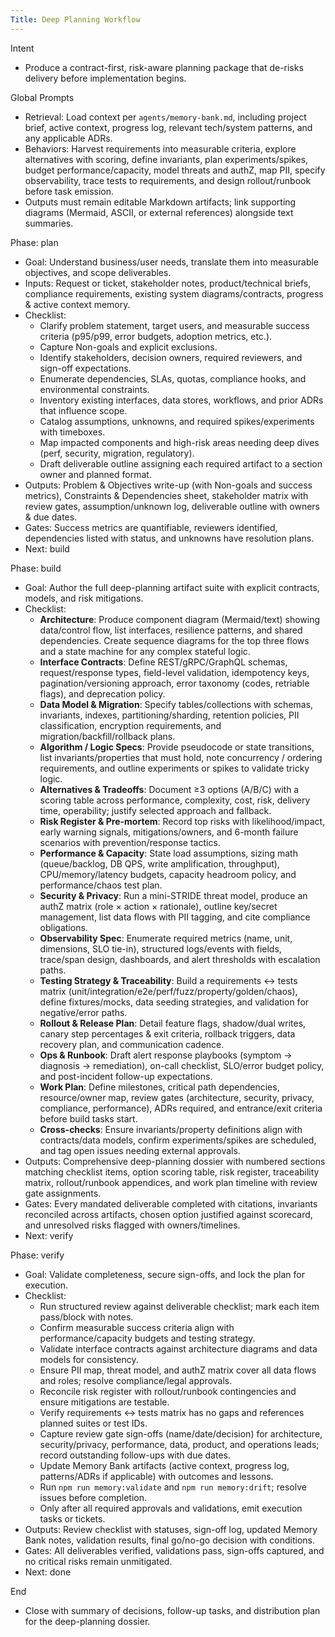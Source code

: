 ```yaml
---
Title: Deep Planning Workflow
---
```


Intent
- Produce a contract-first, risk-aware planning package that de-risks delivery before implementation begins.

Global Prompts
- Retrieval: Load context per `agents/memory-bank.md`, including project brief, active context, progress log, relevant tech/system patterns, and any applicable ADRs.
- Behaviors: Harvest requirements into measurable criteria, explore alternatives with scoring, define invariants, plan experiments/spikes, budget performance/capacity, model threats and authZ, map PII, specify observability, trace tests to requirements, and design rollout/runbook before task emission.
- Outputs must remain editable Markdown artifacts; link supporting diagrams (Mermaid, ASCII, or external references) alongside text summaries.

Phase: plan
- Goal: Understand business/user needs, translate them into measurable objectives, and scope deliverables.
- Inputs: Request or ticket, stakeholder notes, product/technical briefs, compliance requirements, existing system diagrams/contracts, progress & active context memory.
- Checklist:
  - Clarify problem statement, target users, and measurable success criteria (p95/p99, error budgets, adoption metrics, etc.).
  - Capture Non-goals and explicit exclusions.
  - Identify stakeholders, decision owners, required reviewers, and sign-off expectations.
  - Enumerate dependencies, SLAs, quotas, compliance hooks, and environmental constraints.
  - Inventory existing interfaces, data stores, workflows, and prior ADRs that influence scope.
  - Catalog assumptions, unknowns, and required spikes/experiments with timeboxes.
  - Map impacted components and high-risk areas needing deep dives (perf, security, migration, regulatory).
  - Draft deliverable outline assigning each required artifact to a section owner and planned format.
- Outputs: Problem & Objectives write-up (with Non-goals and success metrics), Constraints & Dependencies sheet, stakeholder matrix with review gates, assumption/unknown log, deliverable outline with owners & due dates.
- Gates: Success metrics are quantifiable, reviewers identified, dependencies listed with status, and unknowns have resolution plans.
- Next: build

Phase: build
- Goal: Author the full deep-planning artifact suite with explicit contracts, models, and risk mitigations.
- Checklist:
  - **Architecture**: Produce component diagram (Mermaid/text) showing data/control flow, list interfaces, resilience patterns, and shared dependencies. Create sequence diagrams for the top three flows and a state machine for any complex stateful logic.
  - **Interface Contracts**: Define REST/gRPC/GraphQL schemas, request/response types, field-level validation, idempotency keys, pagination/versioning approach, error taxonomy (codes, retriable flags), and deprecation policy.
  - **Data Model & Migration**: Specify tables/collections with schemas, invariants, indexes, partitioning/sharding, retention policies, PII classification, encryption requirements, and migration/backfill/rollback plans.
  - **Algorithm / Logic Specs**: Provide pseudocode or state transitions, list invariants/properties that must hold, note concurrency / ordering requirements, and outline experiments or spikes to validate tricky logic.
  - **Alternatives & Tradeoffs**: Document ≥3 options (A/B/C) with a scoring table across performance, complexity, cost, risk, delivery time, operability; justify selected approach and fallback.
  - **Risk Register & Pre-mortem**: Record top risks with likelihood/impact, early warning signals, mitigations/owners, and 6-month failure scenarios with prevention/response tactics.
  - **Performance & Capacity**: State load assumptions, sizing math (queue/backlog, DB QPS, write amplification, throughput), CPU/memory/latency budgets, capacity headroom policy, and performance/chaos test plan.
  - **Security & Privacy**: Run a mini-STRIDE threat model, produce an authZ matrix (role × action × rationale), outline key/secret management, list data flows with PII tagging, and cite compliance obligations.
  - **Observability Spec**: Enumerate required metrics (name, unit, dimensions, SLO tie-in), structured logs/events with fields, trace/span design, dashboards, and alert thresholds with escalation paths.
  - **Testing Strategy & Traceability**: Build a requirements ↔ tests matrix (unit/integration/e2e/perf/fuzz/property/golden/chaos), define fixtures/mocks, data seeding strategies, and validation for negative/error paths.
  - **Rollout & Release Plan**: Detail feature flags, shadow/dual writes, canary step percentages & exit criteria, rollback triggers, data recovery plan, and communication cadence.
  - **Ops & Runbook**: Draft alert response playbooks (symptom → diagnosis → remediation), on-call checklist, SLO/error budget policy, and post-incident follow-up expectations.
  - **Work Plan**: Define milestones, critical path dependencies, resource/owner map, review gates (architecture, security, privacy, compliance, performance), ADRs required, and entrance/exit criteria before build tasks start.
  - **Cross-checks**: Ensure invariants/property definitions align with contracts/data models, confirm experiments/spikes are scheduled, and tag open issues needing external approvals.
- Outputs: Comprehensive deep-planning dossier with numbered sections matching checklist items, option scoring table, risk register, traceability matrix, rollout/runbook appendices, and work plan timeline with review gate assignments.
- Gates: Every mandated deliverable completed with citations, invariants reconciled across artifacts, chosen option justified against scorecard, and unresolved risks flagged with owners/timelines.
- Next: verify

Phase: verify
- Goal: Validate completeness, secure sign-offs, and lock the plan for execution.
- Checklist:
  - Run structured review against deliverable checklist; mark each item pass/block with notes.
  - Confirm measurable success criteria align with performance/capacity budgets and testing strategy.
  - Validate interface contracts against architecture diagrams and data models for consistency.
  - Ensure PII map, threat model, and authZ matrix cover all data flows and roles; resolve compliance/legal approvals.
  - Reconcile risk register with rollout/runbook contingencies and ensure mitigations are testable.
  - Verify requirements ↔ tests matrix has no gaps and references planned suites or test IDs.
  - Capture review gate sign-offs (name/date/decision) for architecture, security/privacy, performance, data, product, and operations leads; record outstanding follow-ups with due dates.
  - Update Memory Bank artifacts (active context, progress log, patterns/ADRs if applicable) with outcomes and lessons.
  - Run `npm run memory:validate` and `npm run memory:drift`; resolve issues before completion.
  - Only after all required approvals and validations, emit execution tasks or tickets.
- Outputs: Review checklist with statuses, sign-off log, updated Memory Bank notes, validation results, final go/no-go decision with conditions.
- Gates: All deliverables verified, validations pass, sign-offs captured, and no critical risks remain unmitigated.
- Next: done

End
- Close with summary of decisions, follow-up tasks, and distribution plan for the deep-planning dossier.
